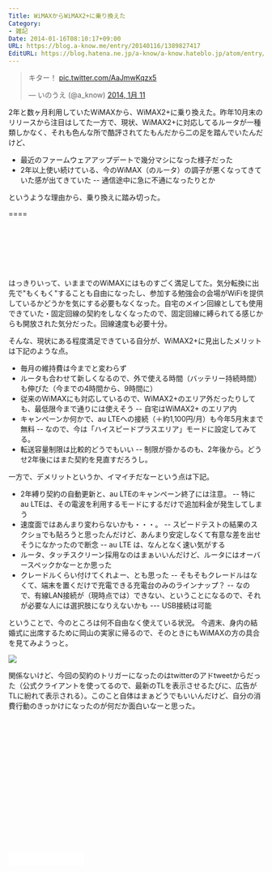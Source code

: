 ```yaml
---
Title: WiMAXからWiMAX2+に乗り換えた
Category:
- 雑記
Date: 2014-01-16T08:10:17+09:00
URL: https://blog.a-know.me/entry/20140116/1389827417
EditURL: https://blog.hatena.ne.jp/a-know/a-know.hateblo.jp/atom/entry/12921228815727979232
---
```


<blockquote class="twitter-tweet" lang="ja"><p>キター！ <a href="http://t.co/AaJmwKqzx5">pic.twitter.com/AaJmwKqzx5</a></p>&mdash; いのうえ (@a_know) <a href="https://twitter.com/a_know/statuses/421965056838868992">2014, 1月 11</a></blockquote>

2年と数ヶ月利用していたWiMAXから、WiMAX2+に乗り換えた。昨年10月末のリリースから注目はしてた一方で、現状、WiMAX2+に対応してるルータが一種類しかなく、それも色んな所で酷評されてたもんだから二の足を踏んでいたんだけど、

- 最近のファームウェアアップデートで幾分マシになった様子だった
- 2年以上使い続けている、今のWiMAX（のルータ）の調子が悪くなってきていた感が出てきていた
-- 通信途中に急に不通になったりとか

というような理由から、乗り換えに踏み切った。

====

<script async src="//pagead2.googlesyndication.com/pagead/js/adsbygoogle.js"></script>
<!-- article-top -->
<ins class="adsbygoogle"
     style="display:inline-block;width:728px;height:90px"
     data-ad-client="ca-pub-3463034538369189"
     data-ad-slot="8367620130"></ins>
<script>
(adsbygoogle = window.adsbygoogle || []).push({});
</script>


はっきりいって、いままでのWiMAXにはものすごく満足してた。気分転換に出先で"もくもく"することも自由になったし、参加する勉強会の会場がWiFiを提供しているかどうかを気にする必要もなくなった。自宅のメイン回線としても使用できていた・固定回線の契約をしなくなったので、固定回線に縛られてる感じからも開放された気分だった。回線速度も必要十分。

そんな、現状にある程度満足できている自分が、WiMAX2+に見出したメリットは下記のような点。

- 毎月の維持費は今までと変わらず
- ルータも合わせて新しくなるので、外で使える時間（バッテリー持続時間）も伸びた（今までの4時間から、9時間に）
- 従来のWiMAXにも対応しているので、WiMAX2+のエリア外だったりしても、最低限今まで通りには使えそう
-- 自宅はWiMAX2+ のエリア内
- キャンペーンか何かで、au LTEへの接続（＋約1,100円/月）も今年5月末まで無料
-- なので、今は「ハイスピードプラスエリア」モードに設定してみてる。
- 転送容量制限は比較的どうでもいい
-- 制限が掛かるのも、2年後から。どうせ2年後にはまた契約を見直すだろうし。

一方で、デメリットというか、イマイチだなーという点は下記。

- 2年縛り契約の自動更新と、au LTEのキャンペーン終了には注意。
-- 特に au LTEは、その電波を利用するモードにするだけで追加料金が発生してしまう
- 速度面ではあんまり変わらないかも・・・。
-- スピードテストの結果のスクショでも貼ろうと思ったんだけど、あんまり安定しなくて有意な差を出せそうになかったので断念
-- au LTE は、なんとなく速い気がする
- ルータ、タッチスクリーン採用なのはまぁいいんだけど、ルータにはオーバースペックかなーとか思った
- クレードルくらい付けてくれよー、とも思った
-- そもそもクレードルはなくて、端末を置くだけで充電できる充電台のみのラインナップ？
-- なので、有線LAN接続が（現時点では）できない、ということになるので、それが必要な人には選択肢になりえないかも
--- USB接続は可能

ということで、今のところは何不自由なく使えている状況。
今週末、身内の結婚式に出席するために岡山の実家に帰るので、そのときにもWiMAXの方の具合を見てみようっと。

<img src="//lh3.ggpht.com/lGF3ToKNj--rlT6CMeSNaO20TopBI9ioEfFzMK1WAz53gY5iJmFA-SAqZf03Nm0PSX8tPZ7RrQiyUaU8lHaJPks=s720">


関係ないけど、今回の契約のトリガーになったのはtwitterのアドtweetからだった（公式クライアントを使ってるので、最新のTLを表示させるたびに、広告がTLに紛れて表示される）。このこと自体はまぁどうでもいいんだけど、自分の消費行動のきっかけになったのが何だか面白いなーと思った。


<script async src="//pagead2.googlesyndication.com/pagead/js/adsbygoogle.js"></script>
<!-- article-bottom2 -->
<ins class="adsbygoogle"
     style="display:inline-block;width:300px;height:250px"
     data-ad-client="ca-pub-3463034538369189"
     data-ad-slot="5274552934"></ins>
<script>
(adsbygoogle = window.adsbygoogle || []).push({});
</script>

<iframe src="//blog.hatena.ne.jp/a-know/a-know.hateblo.jp/subscribe/iframe" allowtransparency="true" frameborder="0" scrolling="no" width="150" height="28"></iframe>


<script src="https://moshi-moshi.moshimo.works/moshimoshi/a_know_blog/20140116-1389827417?title=WiMAX%E3%81%8B%E3%82%89WiMAX2+%E3%81%AB%E4%B9%97%E3%82%8A%E6%8F%9B%E3%81%88%E3%81%9F"></script>
